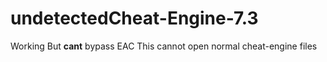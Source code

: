 # undetectedCheat-Engine-7.3
Working But **cant** bypass EAC
This cannot open normal cheat-engine files
